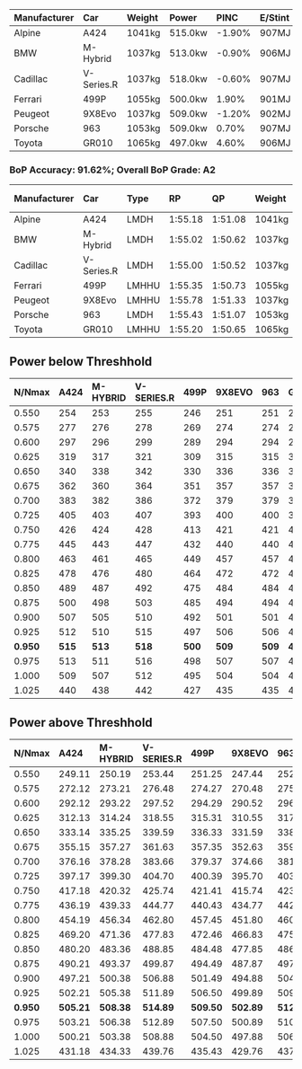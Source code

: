 | Manufacturer | Car        | Weight | Power   | PINC   | E/Stint | FDS     |
|:-|:-|:-|:-|:-|:-|:-|
| Alpine       | A424       | 1041kg | 515.0kw | -1.90% | 907MJ   |    -    |
| BMW          | M-Hybrid   | 1037kg | 513.0kw | -0.90% | 906MJ   |    -    |
| Cadillac     | V-Series.R | 1037kg | 518.0kw | -0.60% | 907MJ   |    -    |
| Ferrari      | 499P       | 1055kg | 500.0kw | 1.90%  | 901MJ   | 190kph  |
| Peugeot      | 9X8Evo     | 1037kg | 509.0kw | -1.20% | 902MJ   | 190kph  |
| Porsche      | 963        | 1053kg | 509.0kw | 0.70%  | 907MJ   |    -    |
| Toyota       | GR010      | 1065kg | 497.0kw | 4.60%  | 906MJ   | 190kph  |

### BoP Accuracy: 91.62%; Overall BoP Grade: A2
| Manufacturer | Car        | Type  | RP      | QP      | Weight | Power¹  | Threshhold | PINC   | Power²   | E/Stint | AVG Vmax  | FDS     | RDLC | L/Stint | BOP-Grade | Model Accuracy | Model Points | Match%  | SimDiff |
|:-|:-|:-|:-|:-|:-|:-|:-|:-|:-|:-|:-|:-|:-|:-|:-|:-|:-|:-|:-|
| Alpine       | A424       | LMDH  | 1:55.18 | 1:51.08 | 1041kg | 515.0kw | 250.0kph   | -1.90% | 505.20kw |  907MJ  | 290.56kph |    -    | 1.03 | 34      | ~A1       | 99.31%         | 2573         | 95.86%  | +0.06   |
| BMW          | M-Hybrid   | LMDH  | 1:55.02 | 1:50.62 | 1037kg | 513.0kw | 250.0kph   | -0.90% | 508.40kw |  906MJ  | 293.22kph |    -    | 1.04 | 34      | -B1       | 99.41%         | 2544         | 88.81%  | -0.25   |
| Cadillac     | V-Series.R | LMDH  | 1:55.00 | 1:50.52 | 1037kg | 518.0kw | 250.0kph   | -0.60% | 514.90kw |  907MJ  | 295.65kph |    -    | 1.03 | 34      | -B1       | 99.30%         | 4946         | 87.79%  | -0.13   |
| Ferrari      | 499P       | LMHHU | 1:55.35 | 1:50.73 | 1055kg | 500.0kw | 250.0kph   | 1.90%  | 509.50kw |  901MJ  | 293.50kph | 190kph  | 1.05 | 34      | ~A1       | 100.00%        | 8223         | 100.00% | +0.30   |
| Peugeot      | 9X8Evo     | LMHHU | 1:55.78 | 1:51.33 | 1037kg | 509.0kw | 250.0kph   | -1.20% | 502.90kw |  902MJ  | 300.19kph | 190kph  | 1.02 | 34      | +C2       | 96.77%         | 2307         | 72.00%  | -0.20   |
| Porsche      | 963        | LMDH  | 1:55.43 | 1:51.07 | 1053kg | 509.0kw | 250.0kph   | 0.70%  | 512.60kw |  907MJ  | 291.67kph |    -    | 1.02 | 34      | ~A1       | 99.86%         | 11699        | 100.00% | +0.01   |
| Toyota       | GR010      | LMHHU | 1:55.20 | 1:50.65 | 1065kg | 497.0kw | 250.0kph   | 4.60%  | 519.90kw |  906MJ  | 293.12kph | 190kph  | 1.04 | 34      | ~A1       | 99.63%         | 6190         | 96.86%  | +0.21   |

## Power below Threshhold
| N/Nmax    | A424    | M-HYBRID | V-SERIES.R | 499P    | 9X8EVO  | 963     | GR010   |
|:-|:-|:-|:-|:-|:-|:-|:-|
|  0.550    |  254    |  253     |  255       |  246    |  251    |  251    |  245    |
|  0.575    |  277    |  276     |  278       |  269    |  274    |  274    |  267    |
|  0.600    |  297    |  296     |  299       |  289    |  294    |  294    |  287    |
|  0.625    |  319    |  317     |  321       |  309    |  315    |  315    |  307    |
|  0.650    |  340    |  338     |  342       |  330    |  336    |  336    |  328    |
|  0.675    |  362    |  360     |  364       |  351    |  357    |  357    |  349    |
|  0.700    |  383    |  382     |  386       |  372    |  379    |  379    |  370    |
|  0.725    |  405    |  403     |  407       |  393    |  400    |  400    |  391    |
|  0.750    |  426    |  424     |  428       |  413    |  421    |  421    |  411    |
|  0.775    |  445    |  443     |  447       |  432    |  440    |  440    |  429    |
|  0.800    |  463    |  461     |  465       |  449    |  457    |  457    |  446    |
|  0.825    |  478    |  476     |  480       |  464    |  472    |  472    |  461    |
|  0.850    |  489    |  487     |  492       |  475    |  484    |  484    |  472    |
|  0.875    |  500    |  498     |  503       |  485    |  494    |  494    |  482    |
|  0.900    |  507    |  505     |  510       |  492    |  501    |  501    |  489    |
|  0.925    |  512    |  510     |  515       |  497    |  506    |  506    |  494    |
| **0.950** | **515** | **513**  | **518**    | **500** | **509** | **509** | **497** |
|  0.975    |  513    |  511     |  516       |  498    |  507    |  507    |  495    |
|  1.000    |  509    |  507     |  512       |  495    |  504    |  504    |  492    |
|  1.025    |  440    |  438     |  442       |  427    |  435    |  435    |  424    |

## Power above Threshhold
| N/Nmax    | A424       | M-HYBRID   | V-SERIES.R | 499P       | 9X8EVO     | 963        | GR010      |
|:-|:-|:-|:-|:-|:-|:-|:-|
|  0.550    |  249.11    |  250.19    |  253.44    |  251.25    |  247.44    |  252.28    |  256.43    |
|  0.575    |  272.12    |  273.21    |  276.48    |  274.27    |  270.48    |  275.30    |  279.46    |
|  0.600    |  292.12    |  293.22    |  297.52    |  294.29    |  290.52    |  296.33    |  299.50    |
|  0.625    |  312.13    |  314.24    |  318.55    |  315.31    |  310.55    |  317.35    |  321.53    |
|  0.650    |  333.14    |  335.25    |  339.59    |  336.33    |  331.59    |  338.37    |  342.57    |
|  0.675    |  355.15    |  357.27    |  361.63    |  357.35    |  352.63    |  359.39    |  364.60    |
|  0.700    |  376.16    |  378.28    |  383.66    |  379.37    |  374.66    |  381.42    |  386.64    |
|  0.725    |  397.17    |  399.30    |  404.70    |  400.39    |  395.70    |  403.44    |  408.68    |
|  0.750    |  417.18    |  420.32    |  425.74    |  421.41    |  415.74    |  423.47    |  429.71    |
|  0.775    |  436.19    |  439.33    |  444.77    |  440.43    |  434.77    |  442.49    |  448.74    |
|  0.800    |  454.19    |  456.34    |  462.80    |  457.45    |  451.80    |  460.51    |  466.77    |
|  0.825    |  469.20    |  471.36    |  477.83    |  472.46    |  466.83    |  475.52    |  481.80    |
|  0.850    |  480.20    |  483.36    |  488.85    |  484.48    |  477.85    |  486.53    |  493.82    |
|  0.875    |  490.21    |  493.37    |  499.87    |  494.49    |  487.87    |  497.55    |  504.84    |
|  0.900    |  497.21    |  500.38    |  506.88    |  501.49    |  494.88    |  504.55    |  511.85    |
|  0.925    |  502.21    |  505.38    |  511.89    |  506.50    |  499.89    |  509.56    |  516.86    |
| **0.950** | **505.21** | **508.38** | **514.89** | **509.50** | **502.89** | **512.56** | **519.86** |
|  0.975    |  503.21    |  506.38    |  512.89    |  507.50    |  500.89    |  510.56    |  517.86    |
|  1.000    |  500.21    |  503.38    |  508.88    |  504.50    |  497.88    |  506.56    |  513.85    |
|  1.025    |  431.18    |  434.33    |  439.76    |  435.43    |  429.76    |  437.48    |  443.74    |
